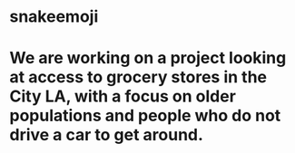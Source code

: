# snakeemoji
# We are working on a project looking at access to grocery stores in the City LA, with a focus on older populations and people who do not drive a car to get around.

